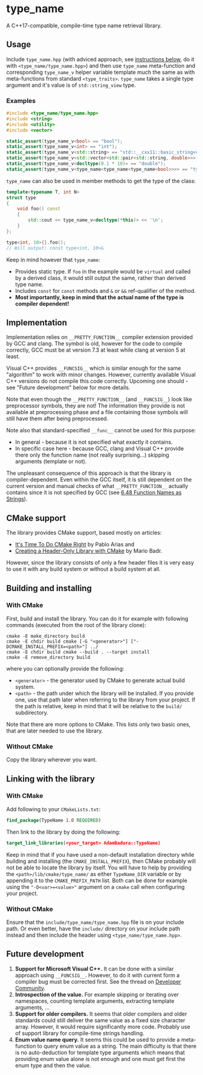 # type_name

A C++17-compatible, compile-time type name retrieval library.

## Usage

Include `type_name.hpp` (with adviced approach, see [instructions below](#Building_and_installing), do it with `<type_name/type_name.hpp>`) and then use `type_name` meta-function and corresponding `type_name_v` helper variable template much the same as with meta-functions from standard `<type_traits>`. `type_name` takes a single type argument and it's value is of `std::string_view` type.

### Examples

```c++
#include <type_name/type_name.hpp>
#include <string>
#include <utility>
#include <vector>

static_assert(type_name_v<bool> == "bool");
static_assert(type_name_v<int> == "int");
static_assert(type_name_v<std::string> == "std::__cxx11::basic_string<char>");
static_assert(type_name_v<std::vector<std::pair<std::string, double>>> == "std::vector<std::pair<std::__cxx11::basic_string<char>, double> >");
static_assert(type_name_v<decltype(0.1 * 10)> == "double");
static_assert(type_name_v<type_name<type_name<type_name<bool>>>> == "type_name<type_name<type_name<bool> > >");
```

`type_name` can also be used in member methods to get the type of the class:

```c++
template<typename T, int N>
struct type
{
	void foo() const
	{
		std::cout << type_name_v<decltype(*this)> << '\n';
	}
};

type<int, 10>{}.foo();
// Will output: const type<int, 10>&
```

Keep in mind however that `type_name`:
* Provides static type. If `foo` in the example would be `virtual` and called by a derived class, it would still output the same, rather than derived type name.
* Includes `const` for `const` methods and `&` or `&&` ref-qualifier of the method.
* **Most importantly, keep in mind that the actual name of the type is compiler dependent!**

## Implementation

Implementation relies on `__PRETTY_FUNCTION__` compiler extension provided by GCC and clang. The symbol is old, however for the code to compile correctly, GCC must be at version 7.3 at least while clang at version 5 at least.

Visual C++ provides `__FUNCSIG__` which is similar enough for the same "algorithm" to work with minor changes. However, currently available Visual C++ versions do not compile this code correctly. Upcoming one should - see "Future development" below for more details.

Note that even though the `__PRETTY_FUNCTION__` (and `__FUNCSIG__`) look like preprocessor symbols, they are not! The information they provide is not available at preprocessing phase and a file containing those symbols will still have them after being preprocessed.

Note also that standard-specified `__func__` cannot be used for this purpose:
* In general - because it is not specified what exactly it contains.
* In specific case here - because GCC, clang and Visual C++ provide there only the function name (not really surprising...) skipping arguments (template or not).

The unpleasant consequence of this approach is that the library is compiler-dependent. Even within the GCC itself, it is still dependent on the current version and manual checks of what `__PRETTY_FUNCTION__` actually contains since it is not specified by GCC (see [6.48 Function Names as Strings](https://gcc.gnu.org/onlinedocs/gcc/Function-Names.html)).

## CMake support

The library provides CMake support, based mostly on articles:
* [It's Time To Do CMake Right](https://pabloariasal.github.io/2018/02/19/its-time-to-do-cmake-right/) by Pablo Arias and
* [Creating a Header-Only Library with CMake](http://mariobadr.com/creating-a-header-only-library-with-cmake.html) by Mario Badr.

However, since the library consists of only a few header files it is very easy to use it with any build system or without a build system at all.

## Building and installing

### With CMake

First, build and install the library. You can do it for example with following commands (executed from the root of the library clone):

```
cmake -E make_directory build
cmake -E chdir build cmake [-G "<generator>"] ["-DCMAKE_INSTALL_PREFIX=<path>"] ../
cmake -E chdir build cmake --build . --target install
cmake -E remove_directory build
```

where you can optionally provide the following:
* `<generator>` - the generator used by CMake to generate actual build system.
* `<path>` - the path under which the library will be installed. If you provide one, use that path later when referring to the library from your project. If the path is relative, keep in mind that it will be relative to the `build/` subdirectory.

Note that there are more options to CMake. This lists only two basic ones, that are later needed to use the library.

### Without CMake

Copy the library wherever you want.

## Linking with the library

### With CMake

Add following to your `CMakeLists.txt`:
```cmake
find_package(TypeName 1.0 REQUIRED)
```

Then link to the library by doing the following:
```cmake
target_link_libraries(<your_target> AdamBadura::TypeName)
```

Keep in mind that if you have used a non-default installation directory while building and installing (the `CMAKE_INSTALL_PREFIX`), then CMake probably will not be able to locate the library by itself. You will have to help by providing the `<path>/lib/cmake/type_name/` as either `TypeName_DIR` variable or by appending it to the `CMAKE_PREFIX_PATH` list. Both can be done for example using the `"-D<var>=<value>"` argument on a `cmake` call when configuring your project.

### Without CMake

Ensure that the `include/type_name/type_name.hpp` file is on your include path. Or even better, have the `include/` directory on your include path instead and then include the header using `<type_name/type_name.hpp>`.

## Future development

1. **Support for Microsoft Visual C++.** It can be done with a similar approach using `__FUNCSIG__`. However, to do it with current form a compiler bug must be corrected first. See the thread on [Developer Community](https://developercommunity.visualstudio.com/content/problem/275141/c2131-expression-did-not-evaluate-to-a-constant-fo.html).
2. **Introspection of the value.** For example skipping or iterating over namespaces, counting template arguments, extracting template arguments, ...
3. **Support for older compilers.** It seems that older compilers and older standards could still deliver the same value as a fixed size character array. However, it would require significantly more code. Probably use of support library for compile-time strings handling.
4. **Enum value name query.** It seems this could be used to provide a meta-function to query enum value as a string. The main difficulty is that there is no auto-deduction for template type arguments which means that providing enum value alone is not enough and one must get first the enum type and then the value.
